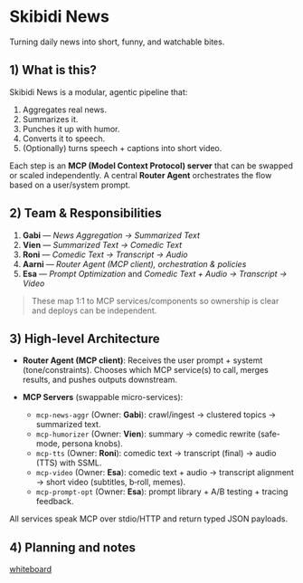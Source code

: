 # Skibidi News

Turning daily news into short, funny, and watchable bites.

## 1) What is this?

Skibidi News is a modular, agentic pipeline that:

1. Aggregates real news.
2. Summarizes it.
3. Punches it up with humor.
4. Converts it to speech.
5. (Optionally) turns speech + captions into short video.

Each step is an **MCP (Model Context Protocol) server** that can be swapped or scaled independently. A central **Router Agent** orchestrates the flow based on a user/system prompt.

## 2) Team & Responsibilities

1. **Gabi** — *News Aggregation → Summarized Text*
2. **Vien** — *Summarized Text → Comedic Text*
3. **Roni** — *Comedic Text → Transcript → Audio*
4. **Aarni** — *Router Agent (MCP client), orchestration & policies*
5. **Esa** — *Prompt Optimization* and *Comedic Text + Audio → Transcript → Video*

> These map 1:1 to MCP services/components so ownership is clear and deploys can be independent.

## 3) High-level Architecture

* **Router Agent (MCP client)**: Receives the user prompt + systemt (tone/constraints). Chooses which MCP service(s) to call, merges results, and pushes outputs downstream.
* **MCP Servers** (swappable micro-services):

  * `mcp-news-aggr` (Owner: **Gabi**): crawl/ingest → clustered topics → summarized text.
  * `mcp-humorizer` (Owner: **Vien**): summary → comedic rewrite (safe-mode, persona knobs).
  * `mcp-tts` (Owner: **Roni**): comedic text → transcript (final) → audio (TTS) with SSML.
  * `mcp-video` (Owner: **Esa**): comedic text + audio → transcript alignment → short video (subtitles, b‑roll, memes).
  * `mcp-prompt-opt` (Owner: **Esa**): prompt library + A/B testing + tracing feedback.

All services speak MCP over stdio/HTTP and return typed JSON payloads.


## 4) Planning and notes

[whiteboard](https://excalidraw.com/#room=d46c315fa785495794e0,P0k_98fYWU7qJUFfmorItA)
